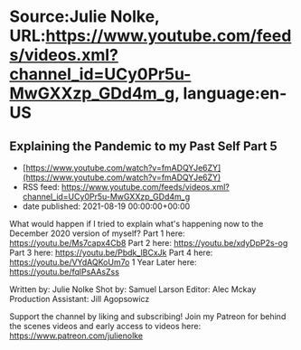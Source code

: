 # Source:Julie Nolke, URL:https://www.youtube.com/feeds/videos.xml?channel_id=UCy0Pr5u-MwGXXzp_GDd4m_g, language:en-US

## Explaining the Pandemic to my Past Self Part 5
 - [https://www.youtube.com/watch?v=fmADQYJe6ZY](https://www.youtube.com/watch?v=fmADQYJe6ZY)
 - RSS feed: https://www.youtube.com/feeds/videos.xml?channel_id=UCy0Pr5u-MwGXXzp_GDd4m_g
 - date published: 2021-08-19 00:00:00+00:00

What would happen if I tried to explain what's happening now to the December 2020 version of myself?
Part 1 here: https://youtu.be/Ms7capx4Cb8
Part 2 here: https://youtu.be/xdyDpP2s-og
Part 3 here: https://youtu.be/Pbdk_lBCxJk
Part 4 here: https://youtu.be/VYdAQKoUm7o
1 Year Later here: https://youtu.be/fqlPsAAsZss

Written by: Julie Nolke
Shot by: Samuel Larson
Editor: Alec Mckay
Production Assistant: Jill Agopsowicz

Support the channel by liking and subscribing! 
Join my Patreon for behind the scenes videos and early access to videos here: https://www.patreon.com/julienolke

